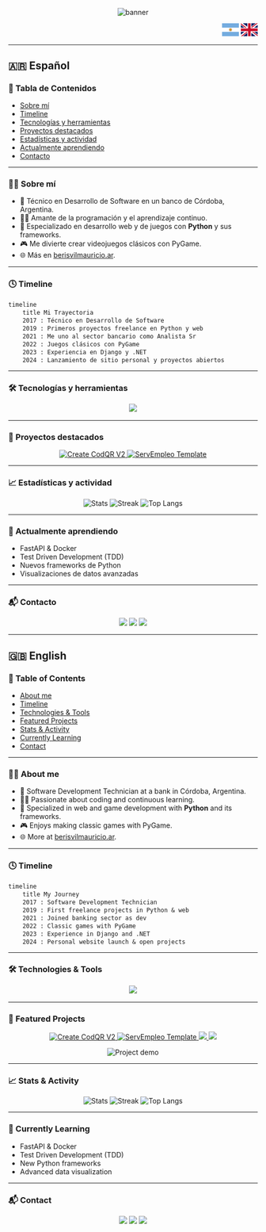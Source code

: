 <!-- Banner animado con nombre y subtítulo centrados en blanco -->
<p align="center">
  <img src="https://capsule-render.vercel.app/api?type=waving&color=0:1d3557,100:457b9d&height=170&section=header&text=Mauricio%20Berisvil&fontSize=46&fontAlignY=39&fontColor=FFFFFF&desc=Software%20Developer%20%7C%20Python%20Enthusiast&descSize=22&descAlign=50&descAlignY=60&animation=fadeIn" alt="banner"/>
</p>

<!-- Selector de idioma (banderas a la derecha) -->
<p align="right">
  <a href="#español"><img src="https://raw.githubusercontent.com/lipis/flag-icons/main/flags/4x3/ar.svg" width="34" alt="Español" /></a>
  <a href="#english"><img src="https://raw.githubusercontent.com/lipis/flag-icons/main/flags/4x3/gb.svg" width="34" alt="English" /></a>
</p>

---

## <a name="español"></a>🇦🇷 Español

### 📑 Tabla de Contenidos
- [Sobre mí](#sobre-mí)
- [Timeline](#timeline)
- [Tecnologías y herramientas](#tecnologías-y-herramientas)
- [Proyectos destacados](#proyectos-destacados)
- [Estadísticas y actividad](#estadísticas-y-actividad)
- [Actualmente aprendiendo](#actualmente-aprendiendo)
- [Contacto](#contacto)

---

### 👨‍💻 Sobre mí

- 💼 Técnico en Desarrollo de Software en un banco de Córdoba, Argentina.
- 🧑‍💻 Amante de la programación y el aprendizaje continuo.
- 🐍 Especializado en desarrollo web y de juegos con **Python** y sus frameworks.
- 🎮 Me divierte crear videojuegos clásicos con PyGame.
- 🌐 Más en [berisvilmauricio.ar](https://berisvilmauricio.ar).

---

### 🕓 Timeline

```mermaid
timeline
    title Mi Trayectoria
    2017 : Técnico en Desarrollo de Software
    2019 : Primeros proyectos freelance en Python y web
    2021 : Me uno al sector bancario como Analista Sr
    2022 : Juegos clásicos con PyGame
    2023 : Experiencia en Django y .NET
    2024 : Lanzamiento de sitio personal y proyectos abiertos
```

---

### 🛠️ Tecnologías y herramientas

<p align="center">
  <img src="https://skillicons.dev/icons?i=python,django,html,css,js,java,cs,dotnet,bootstrap,sqlite,mysql,vercel,vscode,powerbi" />
</p>

---

### 🚀 Proyectos destacados

<p align="center">
  <a href="https://github.com/MBerisvil/tu-juego1">
      <a href="https://create-codqrv2.vercel.app/" target="_blank">
    <img src="https://img.shields.io/badge/Create%20CodQR%20V2-WebApp-457b9d?style=for-the-badge&logo=vercel&logoColor=white" alt="Create CodQR V2"/>
  </a>
  </a>
   <a href="https://berisvilmauricio.ar/templates/servempleo.html" target="_blank">
    <img src="https://img.shields.io/badge/ServEmpleo%20Template-WebApp-457b9d?style=for-the-badge&logo=google-chrome&logoColor=white" alt="ServEmpleo Template"/>
  </a>
</p>

---

### 📈 Estadísticas y actividad

<p align="center">
  <img src="https://github-readme-stats.vercel.app/api?username=MBerisvil&show_icons=true&theme=blueberry" alt="Stats"/>
  <img src="https://github-readme-streak-stats.herokuapp.com/?user=MBerisvil&theme=blueberry" alt="Streak"/>
  <img src="https://github-readme-stats.vercel.app/api/top-langs/?username=MBerisvil&layout=compact&theme=blueberry" alt="Top Langs"/>
</p>

---

### 🌱 Actualmente aprendiendo

- FastAPI & Docker
- Test Driven Development (TDD)
- Nuevos frameworks de Python
- Visualizaciones de datos avanzadas

---

### 📬 Contacto

<p align="center">
  <a href="mailto:berisvilmauricio@gmail.com"><img src="https://img.shields.io/badge/Gmail-D14836?style=for-the-badge&logo=gmail&logoColor=white"></a>
  <a href="https://www.linkedin.com/in/tu-linkedin"><img src="https://img.shields.io/badge/LinkedIn-blue?style=for-the-badge&logo=linkedin"></a>
  <a href="https://berisvilmauricio.ar" target="_blank"><img src="https://img.shields.io/badge/Portfolio-457b9d?style=for-the-badge&logo=google-chrome&logoColor=white"></a>
</p>

---

## <a name="english"></a>🇬🇧 English

### 📑 Table of Contents
- [About me](#about-me)
- [Timeline](#timeline-1)
- [Technologies & Tools](#technologies--tools)
- [Featured Projects](#featured-projects)
- [Stats & Activity](#stats--activity)
- [Currently Learning](#currently-learning)
- [Contact](#contact-1)

---

### 👨‍💻 About me

- 💼 Software Development Technician at a bank in Córdoba, Argentina.
- 🧑‍💻 Passionate about coding and continuous learning.
- 🐍 Specialized in web and game development with **Python** and its frameworks.
- 🎮 Enjoys making classic games with PyGame.
- 🌐 More at [berisvilmauricio.ar](https://berisvilmauricio.ar).

---

### 🕓 Timeline

```mermaid
timeline
    title My Journey
    2017 : Software Development Technician
    2019 : First freelance projects in Python & web
    2021 : Joined banking sector as dev
    2022 : Classic games with PyGame
    2023 : Experience in Django and .NET
    2024 : Personal website launch & open projects
```

---

### 🛠️ Technologies & Tools

<p align="center">
  <img src="https://skillicons.dev/icons?i=python,django,html,css,js,java,cs,dotnet,bootstrap,sqlite,mysql,vercel,vscode,powerbi" />
</p>

---

### 🚀 Featured Projects

<p align="center">
  <a href="https://create-codqrv2.vercel.app/" target="_blank">
    <img src="https://img.shields.io/badge/Create%20CodQR%20V2-WebApp-457b9d?style=for-the-badge&logo=vercel&logoColor=white" alt="Create CodQR V2"/>
  </a>
  <a href="https://berisvilmauricio.ar/templates/servempleo.html" target="_blank">
    <img src="https://img.shields.io/badge/ServEmpleo%20Template-WebApp-457b9d?style=for-the-badge&logo=google-chrome&logoColor=white" alt="ServEmpleo Template"/>
  </a>
  <a href="https://github.com/MBerisvil/tu-juego1">
    <img src="https://github-readme-stats.vercel.app/api/pin/?username=MBerisvil&repo=tu-juego1&theme=blueberry" />
  </a>
  <a href="https://github.com/MBerisvil/tu-web-django">
    <img src="https://github-readme-stats.vercel.app/api/pin/?username=MBerisvil&repo=tu-web-django&theme=blueberry" />
  </a>
</p>

<p align="center">
  <img src="https://media.giphy.com/media/5ntdy5Ban1dIY/giphy.gif" alt="Project demo" width="320"/>
</p>

---

### 📈 Stats & Activity

<p align="center">
  <img src="https://github-readme-stats.vercel.app/api?username=MBerisvil&show_icons=true&theme=blueberry" alt="Stats"/>
  <img src="https://github-readme-streak-stats.herokuapp.com/?user=MBerisvil&theme=blueberry" alt="Streak"/>
  <img src="https://github-readme-stats.vercel.app/api/top-langs/?username=MBerisvil&layout=compact&theme=blueberry" alt="Top Langs"/>
</p>

---

### 🌱 Currently Learning

- FastAPI & Docker
- Test Driven Development (TDD)
- New Python frameworks
- Advanced data visualization

---

### 📬 Contact

<p align="center">
  <a href="mailto:berisvilmauricio@gmail.com"><img src="https://img.shields.io/badge/Gmail-D14836?style=for-the-badge&logo=gmail&logoColor=white"></a>
  <a href="https://www.linkedin.com/in/tu-linkedin"><img src="https://img.shields.io/badge/LinkedIn-blue?style=for-the-badge&logo=linkedin"></a>
  <a href="https://berisvilmauricio.ar" target="_blank"><img src="https://img.shields.io/badge/Portfolio-457b9d?style=for-the-badge&logo=google-chrome&logoColor=white"></a>
</p>

<!-- Proudly created with GPRM ( https://gprm.itsvg.in ) -->
